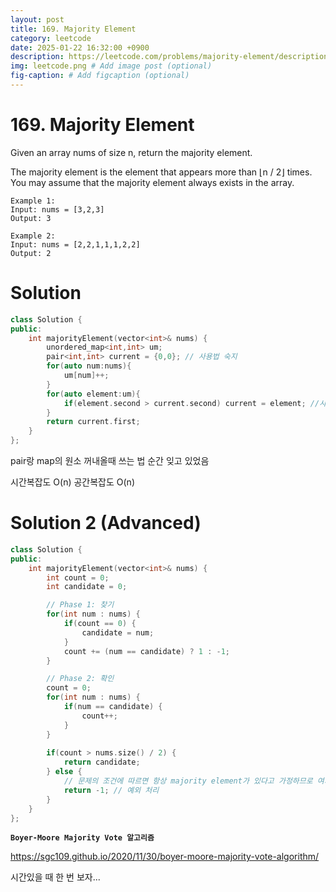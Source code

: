 ```yaml
---
layout: post
title: 169. Majority Element
category: leetcode
date: 2025-01-22 16:32:00 +0900
description: https://leetcode.com/problems/majority-element/description/?envType=company&envId=google&favoriteSlug=google-thirty-days
img: leetcode.png # Add image post (optional)
fig-caption: # Add figcaption (optional)
---
```



# 169. Majority Element


Given an array nums of size n, return the majority element.

The majority element is the element that appears more than ⌊n / 2⌋ times. You may assume that the majority element always exists in the array.

 
```
Example 1:
Input: nums = [3,2,3]
Output: 3
```

```
Example 2:
Input: nums = [2,2,1,1,1,2,2]
Output: 2
```

# Solution 

```cpp
class Solution {
public:
    int majorityElement(vector<int>& nums) {
        unordered_map<int,int> um;
        pair<int,int> current = {0,0}; // 사용법 숙지 
        for(auto num:nums){
            um[num]++;
        }
        for(auto element:um){
            if(element.second > current.second) current = element; //사용법 숙지 
        }
        return current.first;
    }
};
```

pair랑 map의 원소 꺼내올때 쓰는 법 순간 잊고 있었음 

시간복잡도 O(n) 
공간복잡도 O(n)


# Solution 2 (Advanced)
```cpp
class Solution {
public:
    int majorityElement(vector<int>& nums) {
        int count = 0;
        int candidate = 0;

        // Phase 1: 찾기
        for(int num : nums) {
            if(count == 0) {
                candidate = num;
            }
            count += (num == candidate) ? 1 : -1;
        }

        // Phase 2: 확인
        count = 0;
        for(int num : nums) {
            if(num == candidate) {
                count++;
            }
        }
        
        if(count > nums.size() / 2) {
            return candidate;
        } else {
            // 문제의 조건에 따르면 항상 majority element가 있다고 가정하므로 여기까지 도달하지 않습니다.
            return -1; // 예외 처리
        }
    }
};
```

**`Boyer-Moore Majority Vote 알고리즘`** 

https://sgc109.github.io/2020/11/30/boyer-moore-majority-vote-algorithm/

시간있을 때 한 번 보자...